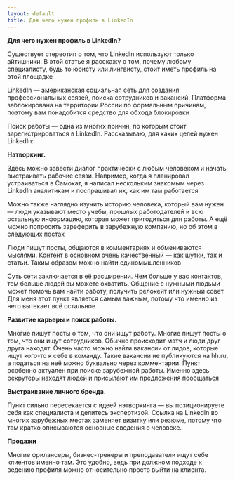 ```yaml
---
layout: default
title: Для чего нужен профиль в LinkedIn
---
```


**Для чего нужен профиль в LinkedIn?**

Существует стереотип о том, что LinkedIn используют только айтишники. В этой статье я расскажу о том, почему любому специалисту, будь то юристу или лингвисту, стоит иметь профиль на этой площадке

LinkedIn — американская социальная сеть для создания профессиональных связей, поиска сотрудников и вакансий. Платформа заблокирована на территории России по формальным причинам, поэтому вам понадобится средство для обхода блокировки

Поиск работы — одна из многих причин, по которым стоит зарегистрироваться в LinkedIn. Рассказываю, для каких целей нужен LinkedIn:

**Нэтворкинг.**  

Здесь можно завести диалог практически с любым человеком и начать выстраивать рабочие связи. Например, когда я планировал устраиваться в Самокат, я написал нескольким знакомым через LinkedIn аналитикам и поспрашивал их, как им там работается

Можно также наглядно изучить историю человека, который вам нужен — люди указывают место учебы, прошлых работодателей и всю остальную информацию, которая может пригодиться для работы. А ещё можно попросить зареферить в зарубежную компанию, но об этом в следующих постах
 
Люди пишут посты, общаются в комментариях и обмениваются мыслями. Контент в основном очень качественный — как шутки, так и статьи. Таким образом можно найти единомышленников

Суть сети заключается в её расширении. Чем больше у вас контактов, тем больше людей вы можете охватить. Общение с нужными людьми может помочь вам найти работу, получить релокейт или нужный совет. Для меня этот пункт является самым важным, потому что именно из него вытекает всё остальное

**Развитие карьеры и поиск работы.**  

Многие пишут посты о том, что они ищут работу. Многие пишут посты о том, что они ищут сотрудников. Обычно происходит мэтч и люди друг друга находят. Очень часто можно найти вакансии от лидов, которые ищут кого-то к себе в команду. Такие вакансии не публикуются на hh.ru, а податься на неё можно буквально через комментарии. Пункт особенно актуален при поиске зарубежной работы. Именно здесь рекрутеры находят людей и присылают им предложения пообщаться

**Выстраивание личного бренда.**  

Пункт сильно пересекается с идеей нэтворкинга — вы позиционируете себя как специалиста и делитесь экспертизой. Ссылка на LinkedIn во многих зарубежных местах заменяет визитку или резюме, потому что там кратко описываются основные сведения о человеке.

**Продажи**  

Многие фрилансеры, бизнес-тренеры и преподаватели ищут себе клиентов именно там. Это удобно, ведь при должном подходе к ведению профиля можно относительно просто выйти на клиента.
